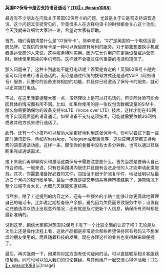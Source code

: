 **英国02保号卡是否支持语音通话？[[TG💪+ @esim1088](https://t.me/s/esim1088)]**

最近有不少朋友在问我关于英国02保号卡的问题，尤其是关于它是否支持语音通话。这个问题其实挺常见的，毕竟很多人在选择电话卡的时候都会关心这个功能。今天我就来详细给大家讲一讲，希望对大家有帮助。

首先，咱们得搞清楚什么是“02保号卡”。简单来说，“02”是英国的一个电信运营商品牌，它提供的保号卡是一种可以保留原有号码的服务。对于那些想要换手机或者换运营商的人来说，这种服务特别实用。因为它允许用户在更换设备或运营商时，继续使用原来的手机号码，这样就不会错过任何重要的电话和短信了。

那么问题来了，这种卡到底能不能打电话呢？答案是肯定的！英国02保号卡是完全可以用来进行语音通话的。无论是通过传统的拨号方式还是通过VoIP（网络语音）服务，只要你的设备支持相应的功能，并且你已经激活了保号卡的服务，就可以正常拨打电话。

不过，在这里我要提醒大家一点，虽然理论上是可以打电话的，但实际体验可能会因具体的情况而有所不同。比如，如果你使用的是一张仅包含数据流量的SIM卡，那么你需要确保你的设备支持VoLTE（Voice over LTE）技术，这样才能在4G网络下实现高质量的语音通话。如果设备不支持这项技术，可能就需要依赖3G网络或者其他方式来进行通话了。

此外，还有一个小技巧可以帮助大家更好地利用这张保号卡。你可以尝试下载一些即时通讯软件，例如WhatsApp、Telegram或者微信等，这些应用通常都支持免费的语音通话功能。这样一来，即使你的套餐中没有太多分钟数，也可以通过互联网来完成通话需求。

接下来我们再聊聊购买和激活这类保号卡需要注意些什么。首先当然是要确认自己符合资格。一般来说，只有在英国境内居住并且拥有合法身份的人才能申请此类服务。其次，你需要准备好必要的文件，包括但不限于护照复印件、地址证明以及最近三个月内的银行账单等。最后一步就是提交申请并等待审核结果了，通常情况下整个过程不会太长，大概几天就能知道结果。

当然啦，除了上述提到的内容之外，还有一些额外的小贴士能够让你更高效地管理自己的电话卡。比如说定期检查账户余额，避免因为欠费而导致服务中断；设置自动充值选项以防止出现意外情况；还有就是及时更新个人信息，确保所有资料都是最新准确的。

说到这里，相信大家都对英国02保号卡有了一个比较全面的认识了吧？无论是从功能上还是操作流程上看，这款产品都是非常适合那些希望保持原有号码又不想麻烦的朋友使用的。而且随着科技的发展，现在办理这样的业务也变得越来越便捷了。

最后，再次强调一下，如果你对这方面有任何疑问的话，可以直接联系相关客服获取帮助。同时也可以加入我们的讨论群组，与其他用户一起交流心得体验哦！[[TG💪+ @esim1088](https://t.me/s/esim1088) ![Image](https://i.postimg.cc/4NQfJmqS/Snipaste-2025-05-13-00-14-12.png)]